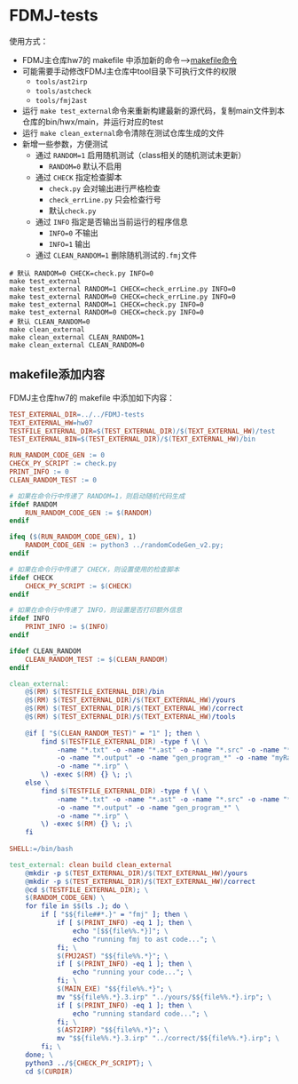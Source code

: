 # FDMJ-tests

使用方式：
- FDMJ主仓库hw7的 makefile 中添加新的命令-->[makefile命令](#makefile添加内容)
- 可能需要手动修改FDMJ主仓库中tool目录下可执行文件的权限
	- `tools/ast2irp`
	- `tools/astcheck`
	- `tools/fmj2ast`
- 运行 `make test_external`命令来重新构建最新的源代码，复制main文件到本仓库的bin/hwx/main，并运行对应的test
- 运行 `make clean_external`命令清除在测试仓库生成的文件
- 新增一些参数，方便测试
	- 通过 `RANDOM=1` 启用随机测试（class相关的随机测试未更新）
		- `RANDOM=0` 默认不启用
	- 通过 `CHECK` 指定检查脚本
		- `check.py` 会对输出进行严格检查
		- `check_errLine.py` 只会检查行号
		- 默认`check.py`
	- 通过 `INFO` 指定是否输出当前运行的程序信息
		- `INFO=0` 不输出
		- `INFO=1` 输出
	- 通过 `CLEAN_RANDOM=1` 删除随机测试的`.fmj`文件

```shell
# 默认 RANDOM=0 CHECK=check.py INFO=0
make test_external
make test_external RANDOM=1 CHECK=check_errLine.py INFO=0
make test_external RANDOM=0 CHECK=check_errLine.py INFO=0
make test_external RANDOM=1 CHECK=check.py INFO=0
make test_external RANDOM=0 CHECK=check.py INFO=0
# 默认 CLEAN_RANDOM=0
make clean_external
make clean_external CLEAN_RANDOM=1
make clean_external CLEAN_RANDOM=0
```

## makefile添加内容

FDMJ主仓库hw7的 makefile 中添加如下内容：

```makefile
TEST_EXTERNAL_DIR=../../FDMJ-tests
TEXT_EXTERNAL_HW=hw07
TESTFILE_EXTERNAL_DIR=$(TEST_EXTERNAL_DIR)/$(TEXT_EXTERNAL_HW)/test
TEST_EXTERNAL_BIN=$(TEST_EXTERNAL_DIR)/$(TEXT_EXTERNAL_HW)/bin

RUN_RANDOM_CODE_GEN := 0
CHECK_PY_SCRIPT := check.py
PRINT_INFO := 0
CLEAN_RANDOM_TEST := 0

# 如果在命令行中传递了 RANDOM=1，则启动随机代码生成
ifdef RANDOM
	RUN_RANDOM_CODE_GEN := $(RANDOM)
endif

ifeq ($(RUN_RANDOM_CODE_GEN), 1)
    RANDOM_CODE_GEN := python3 ../randomCodeGen_v2.py;
endif

# 如果在命令行中传递了 CHECK，则设置使用的检查脚本
ifdef CHECK
    CHECK_PY_SCRIPT := $(CHECK)
endif

# 如果在命令行中传递了 INFO，则设置是否打印额外信息
ifdef INFO
	PRINT_INFO := $(INFO)
endif

ifdef CLEAN_RANDOM
	CLEAN_RANDOM_TEST := $(CLEAN_RANDOM)
endif

clean_external: 
	@$(RM) $(TESTFILE_EXTERNAL_DIR)/bin
	@$(RM) $(TEST_EXTERNAL_DIR)/$(TEXT_EXTERNAL_HW)/yours
	@$(RM) $(TEST_EXTERNAL_DIR)/$(TEXT_EXTERNAL_HW)/correct
	@$(RM) $(TEST_EXTERNAL_DIR)/$(TEXT_EXTERNAL_HW)/tools
	
	@if [ "$(CLEAN_RANDOM_TEST)" = "1" ]; then \
		find $(TESTFILE_EXTERNAL_DIR) -type f \( \
			-name "*.txt" -o -name "*.ast" -o -name "*.src" -o -name "*.xml" \
			-o -name "*.output" -o -name "gen_program_*" -o -name "myRandomTest*.fmj" \
			-o -name "*.irp" \
		\) -exec $(RM) {} \; ;\
	else \
		find $(TESTFILE_EXTERNAL_DIR) -type f \( \
			-name "*.txt" -o -name "*.ast" -o -name "*.src" -o -name "*.xml" \
			-o -name "*.output" -o -name "gen_program_*" \
			-o -name "*.irp" \
		\) -exec $(RM) {} \; ;\
	fi
	
SHELL:=/bin/bash

test_external: clean build clean_external
	@mkdir -p $(TEST_EXTERNAL_DIR)/$(TEXT_EXTERNAL_HW)/yours
	@mkdir -p $(TEST_EXTERNAL_DIR)/$(TEXT_EXTERNAL_HW)/correct
	@cd $(TESTFILE_EXTERNAL_DIR); \
	$(RANDOM_CODE_GEN) \
	for file in $$(ls .); do \
		if [ "$${file##*.}" = "fmj" ]; then \
			if [ $(PRINT_INFO) -eq 1 ]; then \
				echo "[$${file%%.*}]"; \
				echo "running fmj to ast code..."; \
			fi; \
			$(FMJ2AST) "$${file%%.*}"; \
			if [ $(PRINT_INFO) -eq 1 ]; then \
				echo "running your code..."; \
			fi; \
			$(MAIN_EXE) "$${file%%.*}"; \
			mv "$${file%%.*}.3.irp" "../yours/$${file%%.*}.irp"; \
			if [ $(PRINT_INFO) -eq 1 ]; then \
				echo "running standard code..."; \
			fi; \
			$(AST2IRP) "$${file%%.*}"; \
			mv "$${file%%.*}.3.irp" "../correct/$${file%%.*}.irp"; \
		fi; \
	done; \
	python3 ../${CHECK_PY_SCRIPT}; \
	cd $(CURDIR)
```